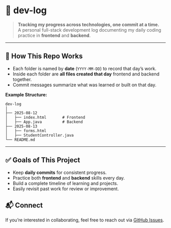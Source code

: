 # 📓 dev-log

> **Tracking my progress across technologies, one commit at a time.**  
> A personal full-stack development log documenting my daily coding practice in **frontend** and **backend**.

---

## 📅 How This Repo Works
- Each folder is named by **date** (`YYYY-MM-DD`) to record that day’s work.
- Inside each folder are **all files created that day** frontend and backend together.
- Commit messages summarize what was learned or built on that day.

**Example Structure:**
```
dev-log
│
├── 2025-08-12
│   ├── index.html       # Frontend
│   ├── App.java         # Backend
├── 2025-08-13
│   ├── forms.html
│   ├── StudentController.java
└── README.md
```

---

## ✅ Goals of This Project
- Keep **daily commits** for consistent progress.
- Practice both **frontend** and **backend** skills every day.
- Build a complete timeline of learning and projects.
- Easily revisit past work for review or improvement.


## 📬 Connect
If you’re interested in collaborating, feel free to reach out via [GitHub Issues](../../issues).
